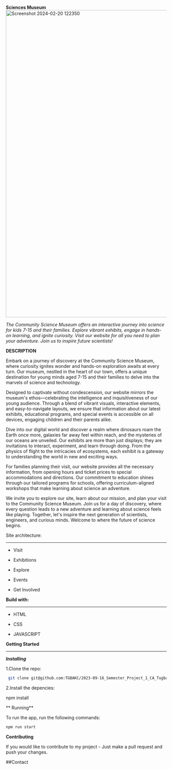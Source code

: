 **Sciences Museum**
<img width="961" alt="Screenshot 2024-02-20 122350" src="https://github.com/TGBAKC/2023-09-16_Semester_Project_1_CA_Tugba-AKCA/assets/132302938/1f91d4fa-6187-488f-9317-c9ecdb1fd8cc">

*The Community Science Museum offers an interactive journey into science for kids 7-15 and their families. Explore vibrant exhibits, engage in hands-on learning, and ignite curiosity. Visit our website for all you need to plan your adventure. Join us to inspire future scientists!*


**DESCRIPTION**

Embark on a journey of discovery at the Community Science Museum, where curiosity ignites wonder and hands-on exploration awaits at every turn. Our museum, nestled in the heart of our town, offers a unique destination for young minds aged 7-15 and their families to delve into the marvels of science and technology.

Designed to captivate without condescension, our website mirrors the museum's ethos—celebrating the intelligence and inquisitiveness of our young audience. Through a blend of vibrant visuals, interactive elements, and easy-to-navigate layouts, we ensure that information about our latest exhibits, educational programs, and special events is accessible on all devices, engaging children and their parents alike.

Dive into our digital world and discover a realm where dinosaurs roam the Earth once more, galaxies far away feel within reach, and the mysteries of our oceans are unveiled. Our exhibits are more than just displays; they are invitations to interact, experiment, and learn through doing. From the physics of flight to the intricacies of ecosystems, each exhibit is a gateway to understanding the world in new and exciting ways.

For families planning their visit, our website provides all the necessary information, from opening hours and ticket prices to special accommodations and directions. Our commitment to education shines through our tailored programs for schools, offering curriculum-aligned workshops that make learning about science an adventure.

We invite you to explore our site, learn about our mission, and plan your visit to the Community Science Museum. Join us for a day of discovery, where every question leads to a new adventure and learning about science feels like playing. Together, let's inspire the next generation of scientists, engineers, and curious minds. Welcome to where the future of science begins.

Site architecture:
___

- Visit

- Exhibitions

- Explore

- Events

- Get Involved


**Build with:**
___

- HTML

- CSS

- JAVASCRIPT
  
 
**Getting Started**
___ 

***Installing***

1.Clone the repo:
```bash
 git clone git@github.com:TGBAKC/2023-09-16_Semester_Project_1_CA_Tugba-AKCA.git
```
2.Install the depencies:

npm install

** Running**

To run the app, run the following commands:

```bash
npm run start
```
**Contributing**

If you would like to contribute to my project - Just make a pull request and push your changes.

##Contact

